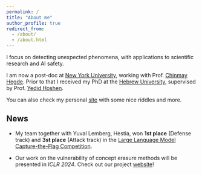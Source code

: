 ```yaml
---
permalink: /
title: "About me"
author_profile: true
redirect_from: 
  - /about/
  - /about.html
---
```

I focus on detecting unexpected phenomena, with applications to scientific research and AI safety.

I am now a post-doc at [New York University](https://engineering.nyu.edu/), working with Prof. [Chinmay Hegde](https://chinmayhegde.github.io/).
Prior to that I received my PhD at the [Hebrew University](https://www.vision.huji.ac.il/main/), supervised by Prof. [Yedid Hoshen](https://www.cs.huji.ac.il/~ydidh).

You can also check my personal [site](https://www.cs.huji.ac.il/w~nivc/riddles.html) with some nice riddles and more.

News
--------
- My team together with Yuval Lemberg, Hestia, won **1st place** (Defense track) and **3st place** (Attack track) in the [Large Language Model Capture-the-Flag Competition](https://ctf.spylab.ai/).

- Our work on the vulnerability of concept erasure methods will be presented in *ICLR 2024*. Check out our project [website](https://nyu-dice-lab.github.io/CCE/)!
